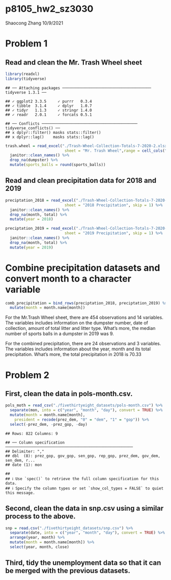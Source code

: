 p8105\_hw2\_sz3030
================
Shaocong Zhang
10/9/2021

# Problem 1

## Read and clean the Mr. Trash Wheel sheet

``` r
library(readxl)
library(tidyverse)
```

    ## ── Attaching packages ─────────────────────────────────────── tidyverse 1.3.1 ──

    ## ✓ ggplot2 3.3.5     ✓ purrr   0.3.4
    ## ✓ tibble  3.1.4     ✓ dplyr   1.0.7
    ## ✓ tidyr   1.1.3     ✓ stringr 1.4.0
    ## ✓ readr   2.0.1     ✓ forcats 0.5.1

    ## ── Conflicts ────────────────────────────────────────── tidyverse_conflicts() ──
    ## x dplyr::filter() masks stats::filter()
    ## x dplyr::lag()    masks stats::lag()

``` r
trash.wheel = read_excel("./Trash-Wheel-Collection-Totals-7-2020-2.xlsx",
                          sheet = "Mr. Trash Wheel",range = cell_cols("A:N")) %>%
  janitor::clean_names() %>%
  drop_na(dumpster) %>%
  mutate(sports_balls = round(sports_balls))
```

## Read and clean precipitation data for 2018 and 2019

``` r
preciptation_2018 = read_excel("./Trash-Wheel-Collection-Totals-7-2020-2.xlsx",
                          sheet = "2018 Precipitation", skip = 1) %>%
  janitor::clean_names() %>%
  drop_na(month, total) %>%
  mutate(year = 2018)

preciptation_2019 = read_excel("./Trash-Wheel-Collection-Totals-7-2020-2.xlsx",
                          sheet = "2019 Precipitation", skip = 1) %>%
  janitor::clean_names() %>%
  drop_na(month, total) %>%
  mutate(year = 2019)
```

# Combine precipitation datasets and convert month to a character variable

``` r
comb_precipitation = bind_rows(preciptation_2018, preciptation_2019) %>%
  mutate(month = month.name[month])
```

For the Mr.Trash Wheel sheet, there are 454 observations and 14
variables. The variables includes information on the dumpster number,
date of collection, amount of total litter and litter type. What’s more,
the median number of sports balls in a dumpster in 2019 was 9.

For the combined precipitation, there are 24 observations and 3
variables. The variables includes information about the year, month and
its total precipitation. What’s more, the total precipitation in 2018 is
70.33

# Problem 2

## First, clean the data in pols-month.csv.

``` r
pols_moth = read_csv("./fivethirtyeight_datasets/pols-month.csv") %>%
  separate(mon, into = c("year", "month", "day"), convert = TRUE) %>%
  mutate(month = month.name[month], 
    president = recode(prez_dem, "0" = "dem", "1" = "gop")) %>%
  select(-prez_dem, -prez_gop, -day)
```

    ## Rows: 822 Columns: 9

    ## ── Column specification ────────────────────────────────────────────────────────
    ## Delimiter: ","
    ## dbl  (8): prez_gop, gov_gop, sen_gop, rep_gop, prez_dem, gov_dem, sen_dem, r...
    ## date (1): mon

    ## 
    ## ℹ Use `spec()` to retrieve the full column specification for this data.
    ## ℹ Specify the column types or set `show_col_types = FALSE` to quiet this message.

## Second, clean the data in snp.csv using a similar process to the above.

``` r
snp = read.csv("./fivethirtyeight_datasets/snp.csv") %>%
  separate(date, into = c("year", "month", "day"), convert = TRUE) %>%
  arrange(year, month) %>%
  mutate(month = month.name[month]) %>%
  select(year, month, close) 
```

## Third, tidy the unemployment data so that it can be merged with the previous datasets.
